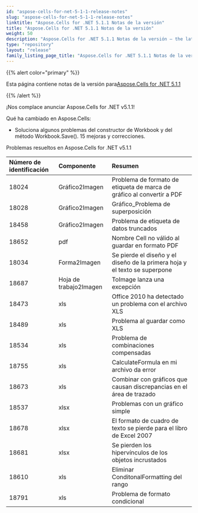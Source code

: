 ```yaml
---
id: "aspose-cells-for-net-5-1-1-release-notes"
slug: "aspose-cells-for-net-5-1-1-release-notes"
linktitle: "Aspose.Cells for .NET 5.1.1 Notas de la versión"
title: "Aspose.Cells for .NET 5.1.1 Notas de la versión"
weight: 50
description: "Aspose.Cells for .NET 5.1.1 Notas de la versión – the latest updates and fixes."
type: "repository"
layout: "release"
family_listing_page_title: "Aspose.Cells for .NET 5.1.1 Notas de la versión"
---
```

{{% alert color="primary" %}} 

 Esta página contiene notas de la versión para[Aspose.Cells for .NET 5.1.1](https://releases.aspose.com/cells/net/new-releases/aspose.cells-for-.net-5.1.1/)

{{% /alert %}} 

 ¡Nos complace anunciar Aspose.Cells for .NET v5.1.1!

 Qué ha cambiado en Aspose.Cells:

- Soluciona algunos problemas del constructor de Workbook y del método Workbook.Save().
 15 mejoras y correcciones.

 Problemas resueltos en Aspose.Cells for .NET v5.1.1

|**Número de identificación** |**Componente** |**Resumen** |
|:- |:- |:- |
|18024 | Gráfico2Imagen| Problema de formato de etiqueta de marca de gráfico al convertir a PDF|
|18028 | Gráfico2Imagen| Gráfico_Problema de superposición|
|18458 | Gráfico2Imagen| Problema de etiqueta de datos truncados|
|18652 | pdf| Nombre Cell no válido al guardar en formato PDF|
|18034 | Forma2Imagen| Se pierde el diseño y el diseño de la primera hoja y el texto se superpone|
|18687 | Hoja de trabajo2Imagen| ToImage lanza una excepción|
|18473 | xls|Office 2010 ha detectado un problema con el archivo XLS|
|18489 | xls| Problema al guardar como XLS|
|18534 | xls| Problema de combinaciones compensadas|
|18755 | xls| CalculateFormula en mi archivo da error|
|18673 | xls| Combinar con gráficos que causan discrepancias en el área de trazado|
|18537 | xlsx| Problemas con un gráfico simple|
|18678 | xlsx| El formato de cuadro de texto se pierde para el libro de Excel 2007|
|18681 | xlsx| Se pierden los hipervínculos de los objetos incrustados|
|18610 | xls| Eliminar ConditonalFormatting del rango|
|18791 | xls| Problema de formato condicional|

